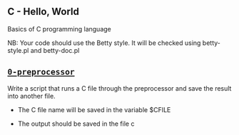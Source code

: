 ## C - Hello, World

Basics of C programming language

NB: Your code should use the Betty style. It will be checked using betty-style.pl and betty-doc.pl

## [`0-preprocessor`](0-preprocessor)

Write a script that runs a C file through the preprocessor and save the result into another file.

* The C file name will be saved in the variable $CFILE

* The output should be saved in the file c

